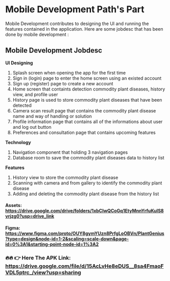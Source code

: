# Mobile Development Path's Part
Mobile Development contributes to designing the UI and running the features contained in the application. Here are some jobdesc that has been done by mobile
development :

## Mobile Development Jobdesc

**UI Designing**
 1. Splash screen when opening the app for the first time
 2. Sign in (login) page to enter the home screen using an existed account
 3. Sign up (register) page to create a new account
 4. Home screen that containts detection commodity plant diseases, history view, and profile user
 5. History page is used to store commodity plant diseases that have been detected
 6. Camera scan result page that contains the commodity plant disease name and way of handling or solution
 7. Profile information page that contains all of the informations about user and log out button
 8. Preferences and consultation page that contains upcoming features

**Technology**
 1. Navigation component that holding 3 navigation pages
 2. Database room to save the commodity plant diseases data to history list

**Features**
 1. History view to store the commodity plant disease
 2. Scanning with camera and from gallery to identify the commodity plant disease
 3. Adding and deleting the commodity plant disease from the history list

#### Assets: https://drive.google.com/drive/folders/1xbCIwQCoGq1EtyMnnYrfuKuIS8vrjzg0?usp=drive_link
#### Figma: https://www.figma.com/proto/OUY8gymYUzn8PrfgLoOBVn/PlantGenius?type=design&node-id=1-2&scaling=scale-down&page-id=0%3A1&starting-point-node-id=1%3A2

### 🔥🔥 👉 Here The APK Link: https://drive.google.com/file/d/15AcLvHe8eDUS__8sa4FmaoFVDL5ptrc_/view?usp=sharing ###



